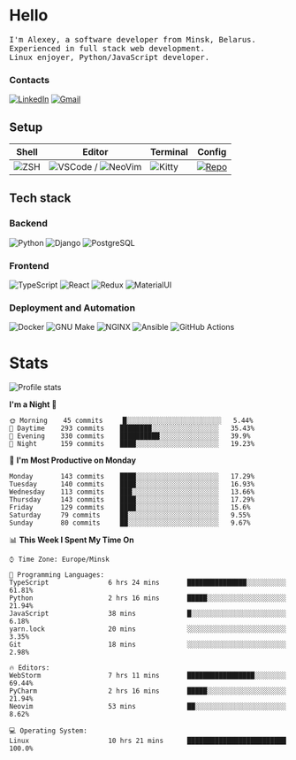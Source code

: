 # Hello

<p>
    <samp>
        I'm Alexey, a software developer from Minsk, Belarus.
        <br>
	Experienced in full stack web development.
	<br>
	Linux enjoyer, Python/JavaScript developer.
    </samp>
</p>

### Contacts

[![LinkedIn](https://img.icons8.com/fluency/48/000000/linkedin.png)](https://www.linkedin.com/in/dhvcc/)
[![Gmail](https://img.icons8.com/fluency/48/000000/gmail-new.png)](mailto:alexey.artishevskiy@gmail.com)

## Setup

| Shell | Editor | Terminal | Config |
|-------|--------|----------|--------|
| ![ZSH](https://img.shields.io/badge/-ZSH-000000?style=flat&logo=GNU-Bash) | ![VSCode](https://img.shields.io/badge/-VSCode-000000?style=flat&logo=Visual-Studio-Code&logoColor=0066b8) / ![NeoVim](https://img.shields.io/badge/-NeoVim-000000?style=flat&logo=Neovim) | ![Kitty](https://img.shields.io/badge/-Kitty-000000?style=flat&logo=Windows-Terminal) | [![Repo](https://img.shields.io/badge/-Repo-000000?style=flat&logo=Github)](https://github.com/dhvcc/configs)


## Tech stack

### Backend

![Python](https://img.shields.io/badge/-Python-black?style=flat&logo=Python&logoColor=FFE17E)
![Django](https://img.shields.io/badge/-Django-black?style=flat&logo=Django&logoColor=20AA76)
![PostgreSQL](https://img.shields.io/badge/-PostgreSQL-black?style=flat&logo=PostgreSQL)

### Frontend

![TypeScript](https://img.shields.io/badge/-TypeScript-black?style=flat&logo=TypeScript)
![React](https://img.shields.io/badge/-React-black?style=flat&logo=React)
![Redux](https://img.shields.io/badge/-Redux-black?style=flat&logo=Redux&logoColor=764ABC)
![MaterialUI](https://img.shields.io/badge/-MaterialUI-black?style=flat&logo=MUI&logoColor=9170c2)

### Deployment and Automation

![Docker](https://img.shields.io/badge/-Docker-black?style=flat&logo=Docker)
![GNU Make](https://img.shields.io/badge/-GNU%20Make-black?style=flat&logo=GNU)
![NGINX](https://img.shields.io/badge/-NGINX-black?style=flat&logo=NGINX&logoColor=009639)
![Ansible](https://img.shields.io/badge/-Ansible-black?style=flat&logo=Ansible)
![GitHub Actions](https://img.shields.io/badge/-GitHub%20Actions-black?style=flat&logo=GitHub-Actions)

# Stats

![Profile stats](https://github-readme-stats.dhvcc.vercel.app/api?username=dhvcc&hide_title=true&show_icons=true&count_private=true&theme=react&hide_border=true)

<!--START_SECTION:waka-->
**I'm a Night 🦉** 

```text
🌞 Morning    45 commits     █░░░░░░░░░░░░░░░░░░░░░░░░   5.44% 
🌆 Daytime    293 commits    ████████░░░░░░░░░░░░░░░░░   35.43% 
🌃 Evening    330 commits    ██████████░░░░░░░░░░░░░░░   39.9% 
🌙 Night      159 commits    ████░░░░░░░░░░░░░░░░░░░░░   19.23%

```
📅 **I'm Most Productive on Monday** 

```text
Monday       143 commits    ████░░░░░░░░░░░░░░░░░░░░░   17.29% 
Tuesday      140 commits    ████░░░░░░░░░░░░░░░░░░░░░   16.93% 
Wednesday    113 commits    ███░░░░░░░░░░░░░░░░░░░░░░   13.66% 
Thursday     143 commits    ████░░░░░░░░░░░░░░░░░░░░░   17.29% 
Friday       129 commits    ████░░░░░░░░░░░░░░░░░░░░░   15.6% 
Saturday     79 commits     ██░░░░░░░░░░░░░░░░░░░░░░░   9.55% 
Sunday       80 commits     ██░░░░░░░░░░░░░░░░░░░░░░░   9.67%

```


📊 **This Week I Spent My Time On** 

```text
⌚︎ Time Zone: Europe/Minsk

💬 Programming Languages: 
TypeScript               6 hrs 24 mins       ███████████████░░░░░░░░░░   61.81% 
Python                   2 hrs 16 mins       █████░░░░░░░░░░░░░░░░░░░░   21.94% 
JavaScript               38 mins             █░░░░░░░░░░░░░░░░░░░░░░░░   6.18% 
yarn.lock                20 mins             ░░░░░░░░░░░░░░░░░░░░░░░░░   3.35% 
Git                      18 mins             ░░░░░░░░░░░░░░░░░░░░░░░░░   2.98%

🔥 Editors: 
WebStorm                 7 hrs 11 mins       █████████████████░░░░░░░░   69.44% 
PyCharm                  2 hrs 16 mins       █████░░░░░░░░░░░░░░░░░░░░   21.94% 
Neovim                   53 mins             ██░░░░░░░░░░░░░░░░░░░░░░░   8.62%

💻 Operating System: 
Linux                    10 hrs 21 mins      █████████████████████████   100.0%

```


<!--END_SECTION:waka-->
